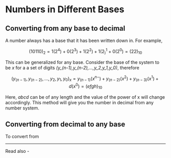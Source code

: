 # Numbers in Different Bases


## Converting from any base to decimal

A number always has a base that it has been written down in. For example,

$${ (10110)_2 = 1(2^4) + 0(2^3) + 1 (2^2) + 1(2^1_)  + 0(2^0) = (22)_{10}}$$

This can be generalized for any base. Consider the base of the system to be *x* for a a set of digits *(y_(n-1),y_(n-2),...,y_2,y_1,y_0)*, therefore

$${(y_(n-1),y_(n-2),...,y_2,y_1,y_0)_x = y_(n-1)(x^{n-}) +y_(n-2)(x^2)+y_(n-3)(x^1)+d(x^0) = (efgh)_{10}}$$

Here, *abcd* can be of any length and the value of the power of x will change accordingly. This method will give you the number in decimal from any number system.


## Converting from decimal to any base

To convert from






---
Read also - 